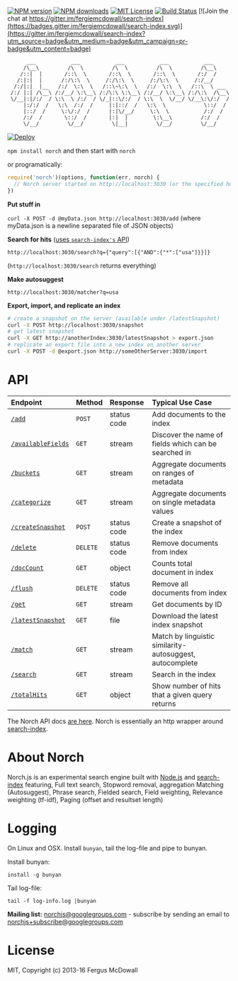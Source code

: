 [![NPM version][npm-version-image]][npm-url] [![NPM downloads][npm-downloads-image]][npm-url] [![MIT License][license-image]][license-url] [![Build Status][travis-image]][travis-url] [![Join the chat at https://gitter.im/fergiemcdowall/search-index](https://badges.gitter.im/fergiemcdowall/search-index.svg)](https://gitter.im/fergiemcdowall/search-index?utm_source=badge&utm_medium=badge&utm_campaign=pr-badge&utm_content=badge)


```
      ___           ___           ___           ___           ___      
     /\__\         /\  \         /\  \         /\  \         /\__\     
    /::|  |       /::\  \       /::\  \       /::\  \       /:/  /     
   /:|:|  |      /:/\:\  \     /:/\:\  \     /:/\:\  \     /:/__/      
  /:/|:|  |__   /:/  \:\  \   /::\~\:\  \   /:/  \:\  \   /::\  \ ___  
 /:/ |:| /\__\ /:/__/ \:\__\ /:/\:\ \:\__\ /:/__/ \:\__\ /:/\:\  /\__\ 
 \/__|:|/:/  / \:\  \ /:/  / \/_|::\/:/  / \:\  \  \/__/ \/__\:\/:/  / 
     |:/:/  /   \:\  /:/  /     |:|::/  /   \:\  \            \::/  /  
     |::/  /     \:\/:/  /      |:|\/__/     \:\  \           /:/  /   
     /:/  /       \::/  /       |:|  |        \:\__\         /:/  /    
     \/__/         \/__/         \|__|         \/__/         \/__/     

```

[![Deploy](https://www.herokucdn.com/deploy/button.png)](https://dashboard.heroku.com/new?button-url=https%3A%2F%2Fgithub.com%2Ffergiemcdowall%2Fnorch&template=https%3A%2F%2Fgithub.com%2Ffergiemcdowall%2Fnorch)

`npm install norch` and then start with `norch`

or programatically:

```javascript
require('norch')(options, function(err, norch) {
  // Norch server started on http://localhost:3030 (or the specified host/port)
})
```

**Put stuff in**

`curl -X POST -d @myData.json http://localhost:3030/add`
(where myData.json is a newline separated file of JSON objects)

**Search for hits** ([uses `search-index's` API](https://github.com/fergiemcdowall/search-index/blob/master/doc/search.md))

`http://localhost:3030/search?q={"query":[{"AND":{"*":["usa"]}}]}`

(`http://localhost:3030/search` returns everything)

**Make autosuggest**

`http://localhost:3030/matcher?q=usa`

**Export, import, and replicate an index**

```bash
# create a snapshot on the server (available under /latestSnapshot)
curl -X POST http://localhost:3030/snapshot
# get latest snapshot
curl -X GET http://anotherIndex:3030/latestSnapshot > export.json
# replicate an export file into a new index on another server
curl -X POST -d @export.json http://someOtherServer:3030/import
```

# API

| Endpoint | Method | Response | Typical Use Case |
| :--- | :--- | :--- | :--- |
| [`/add`](doc/API.md#add) | `POST` | status code | Add documents to the index |
| [`/availableFields`](doc/API.md#availablefields) | `GET` | stream | Discover the name of fields which can be searched in |
| [`/buckets`](doc/API.md#buckets) | `GET` | stream | Aggregate documents on ranges of metadata |
| [`/categorize`](doc/API.md#categorize) | `GET` | stream | Aggregate documents on single metadata values |
| [`/createSnapshot`](doc/API.md#createsnapshot) | `POST` | status code | Create a snapshot of the index |
| [`/delete`](doc/API.md#delete) | `DELETE` | status code | Remove documents from index |
| [`/docCount`](doc/API.md#doccount) | `GET` | object | Counts total document in index |
| [`/flush`](doc/API.md#flush) | `DELETE` | status code | Remove all documents from index |
| [`/get`](doc/API.md#get) | `GET` | stream | Get documents by ID |
| [`/latestSnapshot`](doc/API.md#latestsnapshot) | `GET` | file | Download the latest index snapshot |
| [`/match`](doc/API.md#match) | `GET` | stream | Match by linguistic similarity- autosuggest, autocomplete |
| [`/search`](doc/API.md#search) | `GET` | stream | Search in the index |
| [`/totalHits`](doc/API.md#totalhits) | `GET` | object | Show number of hits that a given query returns |

The Norch API docs [are here](doc/API.md). Norch is essentially an http wrapper around [search-index](https://www.npmjs.com/package/search-index).

# About Norch

Norch.js is an experimental search engine built with
[Node.js](http://nodejs.org/) and
[search-index](https://github.com/fergiemcdowall/search-index)
featuring, Full text search, Stopword removal, aggregation Matching
(Autosuggest), Phrase search, Fielded search, Field weighting,
Relevance weighting (tf-idf), Paging (offset and resultset length)

# Logging
On Linux and OSX. Install `bunyan`, tail the log-file and pipe to bunyan.

Install bunyan:
```console
install -g bunyan
````

Tail log-file:

```console
tail -f log-info.log |bunyan
````

**Mailing list:** norchjs@googlegroups.com - subscribe by sending an email to norchjs+subscribe@googlegroups.com


# License

MIT, Copyright (c) 2013-16 Fergus McDowall


[license-image]: http://img.shields.io/badge/license-MIT-blue.svg?style=flat
[license-url]: https://github.com/fergiemcdowall/norch/blob/master/README.md#license

[npm-url]: https://npmjs.org/package/norch
[npm-version-image]: http://img.shields.io/npm/v/norch.svg?style=flat
[npm-downloads-image]: http://img.shields.io/npm/dm/norch.svg?style=flat

[travis-url]: http://travis-ci.org/fergiemcdowall/norch
[travis-image]: http://img.shields.io/travis/fergiemcdowall/norch.svg?style=flat
